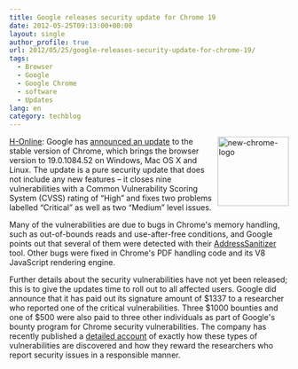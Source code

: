 ```yaml
---
title: Google releases security update for Chrome 19
date: 2012-05-25T09:13:00+00:00
layout: single
author_profile: true
url: 2012/05/25/google-releases-security-update-for-chrome-19/
tags:
  - Browser
  - Google
  - Google Chrome
  - software
  - Updates
lang: en
category: techblog
---
```

<img title="new-chrome-logo" border="0" alt="new-chrome-logo" align="right" src="http://lh3.ggpht.com/-7faILWdsqaI/T79GOSXOInI/AAAAAAAAGFc/ftEHEhrBtRk/new-chrome-logo%25255B3%25255D.png?imgmax=800" width="128" height="125" /><a href="http://www.h-online.com/" target="_blank">H-Online</a>: Google has [announced an update](http://googlechromereleases.blogspot.co.uk/2012/05/stable-channel-update_23.html) to the stable version of Chrome, which brings the browser version to 19.0.1084.52 on Windows, Mac OS X and Linux. The update is a pure security update that does not include any new features – it closes nine vulnerabilities with a Common Vulnerability Scoring System (CVSS) rating of “High” and fixes two problems labelled “Critical” as well as two “Medium” level issues.

Many of the vulnerabilities are due to bugs in Chrome's memory handling, such as out-of-bounds reads and use-after-free conditions, and Google points out that several of them were detected with their [AddressSanitizer](http://code.google.com/p/address-sanitizer/) tool. Other bugs were fixed in Chrome's PDF handling code and its V8 JavaScript rendering engine. 

Further details about the security vulnerabilities have not yet been released; this is to give the updates time to roll out to all affected users. Google did announce that it has paid out its signature amount of $1337 to a researcher who reported one of the critical vulnerabilities. Three $1000 bounties and one of $500 were also paid to three other individuals as part of Google's bounty program for Chrome security vulnerabilities. The company has recently published a [detailed account](http://www.h-online.com/news/item/Worth-Reading-The-50-000-breakout-1582665.html) of exactly how these types of vulnerabilities are discovered and how they reward the researchers who report security issues in a responsible manner.